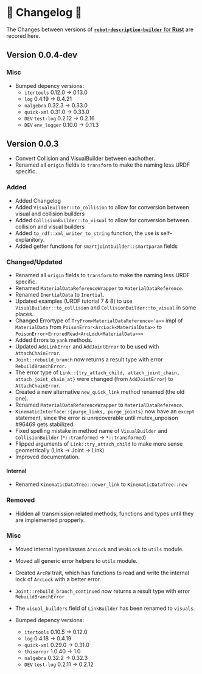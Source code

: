 # 🦀 Changelog 🦀
The Changes between versions of [<b>`robot-description-builder`</b> for <b>Rust</b>](https://github.com/SuperJappie08/robot-description-builder/tree/master/robot-description-builder#robot-description-builder-) are recored here.

## Version 0.0.4-dev

### Misc
- Bumped depency versions:
    - `itertools` 0.12.0 -> 0.13.0
    - `log` 0.4.19 -> 0.4.21
    - `nalgebra` 0.32.3 -> 0.33.0
    - `quick-xml` 0.31.0 -> 0.33.0
    - `DEV` `test-log` 0.2.12 -> 0.2.16
    - `DEV` `env_logger` 0.10.0 -> 0.11.3


## Version 0.0.3
- Convert Collision and VisualBuilder between eachother.
- Renamed all `origin` fields to `transform` to make the naming less URDF specific.

### Added
- Added Changelog
- Added `VisualBuilder::to_collision` to allow for conversion between visual and collision builders
- Added `CollisionBuilder::to_visual` to allow for conversion between collision and visual builders
- Added `to_rdf::xml_writer_to_string` function, the use is self-explanitory.
- Added getter functions for `smartjointbuilder::smartparam` fields

### Changed/Updated
- Renamed all `origin` fields to `transform` to make the naming less URDF specific.
- Renamed `MaterialDataReferenceWrapper` to `MaterialDataReference`.
- Renamed `InertialData` to `Inertial`.
- Updated examples (URDF tutorial 7 & 8) to use `VisualBuilder::to_collision` and `CollisionBuilder::to_visual` in some places.
- Changed Errortype of `TryFrom<MaterialDataReference<'a>>` impl of `MaterialData` from `PoisonError<ArcLock<MaterialData>>` to `PoisonError<ErroredRead<ArcLock<MaterialData>>>`
- Added Errors to `yank` methods.
- Updated `AddLinkError` and `AddJointError` to be used with `AttachChainError`.
- `Joint::rebuild_branch` now returns a result type with error `RebuildBranchError`.
- The error type of `Link::{try_attach_child, attach_joint_chain, attach_joint_chain_at}` were changed (from `AddJointError`) to `AttachChainError`.
- Created a new alternative `new_quick_link` method renamed (the old one). 
- Renamed `MaterialDataReferenceWrapper` to `MaterialDataReference`.
- `KinematicInterface::{purge_links, purge_joints}` now have an `except` statement, since the error is unrecoverable until mutex_unpoison #96469 gets stabilized.
- Fixed spelling mistake in method name of `VisualBuilder` and `CollisionBuilder` (`*::tranformed` -> `*::transformed`)
- Flipped arguments of `Link::try_attach_child` to make more sense geometrically (Link -> Joint -> Link)
- Improved documentation.

#### Internal
- Renamed `KinematicDataTree::newer_link` to `KinematicDataTree::new` 

### Removed
- Hidden all transmission related methods, functions and types until they are implemented propperly.

### Misc
- Moved internal typealiasses `ArcLock` and `WeakLock` to `utils` module.
- Moved all generic error helpers to `utils` module.
- Created `ArcRW` trait, which has functions to read and write the internal lock of `ArcLock` with a better error. 
- `Joint::rebuild_branch_continued` now returns a result type with error `RebuildBranchError`
- The `visual_builders` field of `LinkBuilder` has been renamed to `visuals`.

- Bumped depency versions:
    - `itertools` 0.10.5 -> 0.12.0
    - `log` 0.4.18 -> 0.4.19 
    - `quick-xml` 0.29.0 -> 0.31.0
    - `thiserror` 1.0.40 -> 1.0
    - `nalgebra` 0.32.2 -> 0.32.3
    - `DEV` `test-log` 0.2.11 -> 0.2.12
